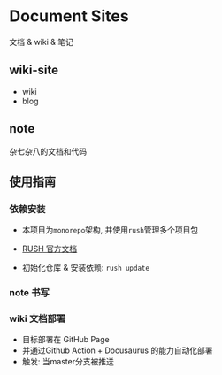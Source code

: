 # Document Sites

文档 & wiki & 笔记

## wiki-site

- wiki
- blog

## note

杂七杂八的文档和代码


## 使用指南


### 依赖安装

- 本项目为`monorepo`架构, 并使用`rush`管理多个项目包
- [RUSH 官方文档](https://rushjs.io/zh-cn/pages/intro/welcome/)

- 初始化仓库 & 安装依赖: `rush update`


### note 书写




### wiki 文档部署

- 目标部署在 GitHub Page
- 并通过Github Action + Docusaurus 的能力自动化部署
- 触发: 当master分支被推送
